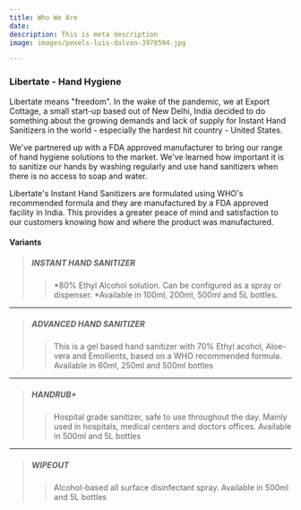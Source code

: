 ```yaml
---
title: Who We Are
date: 
description: This is meta description
image: images/pexels-luis-dalvan-3978594.jpg

---
```

### Libertate - Hand Hygiene

Libertate means "freedom". In the wake of the pandemic, we at Export Cottage, a small start-up based out of New Delhi, India decided to do something about the growing demands and lack of supply for Instant Hand Sanitizers in the world - especially the hardest hit country - United States.

We've partnered up with a FDA approved manufacturer to bring our range of hand hygiene solutions to the market. We've learned how important it is to sanitize our hands by washing regularly and use hand sanitizers when there is no access to soap and water.

Libertate's Instant Hand Sanitizers are formulated using WHO's recommended formula and they are manufactured by a FDA approved facility in India. This provides a greater peace of mind and satisfaction to our customers knowing how and where the product was manufactured.


#### Variants
>##### INSTANT HAND SANITIZER
>>*80% Ethyl Alcohol solution. Can be configured as a spray or dispenser.
>>*Available in 100ml, 200ml, 500ml and 5L bottles.
***
>##### ADVANCED HAND SANITIZER
>>This is a gel based hand sanitizer with 70% Ethyl acohol, Aloe-vera and Emollients, based on a WHO recommended formula.
>>Available in 60ml, 250ml and 500ml bottles
***
>##### HANDRUB+
>>Hospital grade sanitizer, safe to use throughout the day. Mainly used in hospitals, medical centers and doctors offices.
>>Available in 500ml and 5L bottles
***
>##### WIPEOUT
>>Alcohol-based all surface disinfectant spray.
>>Available in 500ml and 5L bottles
